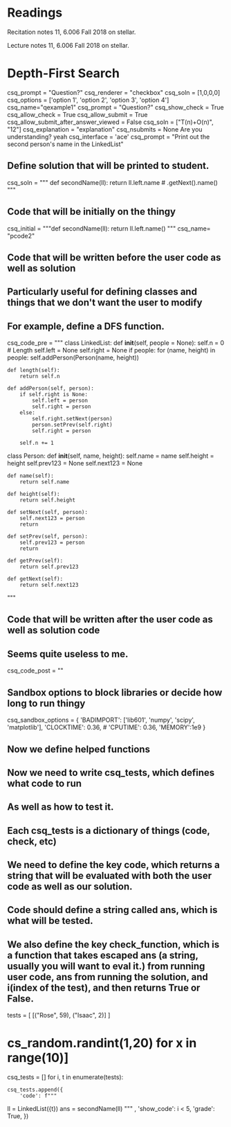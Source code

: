 # Readings 
Recitation notes 11, 6.006 Fall 2018 on stellar.

Lecture notes 11, 6.006 Fall 2018 on stellar.
# Depth-First Search


<question multiplechoice>
csq_prompt = "Question?"
csq_renderer = "checkbox"
csq_soln = [1,0,0,0]
csq_options =  ['option 1',
'option 2',
'option 3',
'option 4']
csq_name="qexample1"
</question>


<question expression>
csq_prompt = "Question?"
csq_show_check = True
csq_allow_check = True
csq_allow_submit = True
csq_allow_submit_after_answer_viewed = False
csq_soln = ["T(n)+O(n)", "12"]
csq_explanation = "explanation"
csq_nsubmits = None
</question>

<checkyourself>
Are you understanding?
<showhide>
yeah
</showhide>
</checkyourself>



<question pythoncode>
csq_interface = 'ace'
csq_prompt = "Print out the second person's name in the LinkedList"

## Define solution that will be printed to student.
csq_soln = """
def secondName(ll): 
    return ll.left.name
    # .getNext().name()
"""

## Code that will be initially on the thingy
csq_initial = """def secondName(ll):
    return ll.left.name()
"""
csq_name= "pcode2"

## Code that will be written before the user code as well as solution
## Particularly useful for defining classes and things that we don't want the user to modify
## For example, define a DFS function.
csq_code_pre = """
class LinkedList:
    def __init__(self, people = None):
        self.n = 0 # Length
        self.left = None
        self.right = None
        if people:
            for (name, height) in people:
                self.addPerson(Person(name, height))

    def length(self):
        return self.n

    def addPerson(self, person):
        if self.right is None:
            self.left = person
            self.right = person
        else:
            self.right.setNext(person)
            person.setPrev(self.right)
            self.right = person

        self.n += 1

class Person:
    def __init__(self, name, height):
        self.name = name
        self.height = height
        self.prev123 = None
        self.next123 = None

    def name(self):
        return self.name

    def height(self):
        return self.height

    def setNext(self, person):
        self.next123 = person
        return

    def setPrev(self, person):
        self.prev123 = person
        return

    def getPrev(self):
        return self.prev123

    def getNext(self):
        return self.next123
"""


## Code that will be written after the user code as well as solution code
## Seems quite useless to me.
csq_code_post = ""



## Sandbox options to block libraries or decide how long to run thingy
csq_sandbox_options = {
    'BADIMPORT': ['lib601', 'numpy', 'scipy', 'matplotlib'], 
    'CLOCKTIME': 0.36, 
    # 'CPUTIME': 0.36, 
    'MEMORY':1e9
}


## Now we define helped functions

## Now we need to write csq_tests, which defines what code to run
## As well as how to test it. 
## Each csq_tests is a dictionary of things (code, check, etc)

## We need to define the key code, which returns a string that will be evaluated with both the user code as well as our solution.
## Code should define a string called ans, which is what will be tested.

## We also define the key check_function, which is a function that takes escaped ans (a string, usually you will want to eval it.) from running user code, ans from running the solution, and i(index of the test), and then returns True or False.

tests = [ [("Rose", 59), ("Isaac", 2)] ]

# cs_random.randint(1,20) for x in range(10)]
csq_tests = []
for i, t in enumerate(tests):

    csq_tests.append({
        'code': f"""
ll = LinkedList({t})
ans = secondName(ll)
""" ,
        'show_code': i < 5,
        'grade': True,
    })

</question> 

